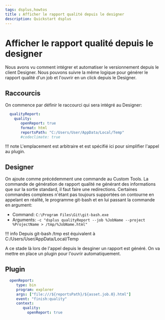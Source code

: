 ```yaml
---
tags: dsplus,howtos
title : Afficher le rapport qualité depuis le designer
description: Quickstart dsplus
---
```


# Afficher le rapport qualité depuis le designer



Nous avons vu comment intégrer et automatiser le versionnement depuis le client Designer. Nous pouvons suivre la même logique pour générer le rapport qualité d'un job et l'ouvrir en un click depuis le Designer.

## Raccourcis

On commence par définir le raccourci qui sera intégré au Designer:
```yaml
  qualityReport:
    quality:
       openReport: true
       format: html
       reportsPath: "C:/Users/User/AppData/Local/Temp"
       #codeclimate: true
```

!!! note
    L'emplacement est arbitraire et est spécifié ici pour simplifier l'appel au plugin.


## Designer

On ajoute comme précédemment une commande au Custom Tools. La commande de génération de rapport qualité ne générant des informations que sur la sortie standard, il faut faire une redirections. Certaines commandes complexes n'étant pas toujours supportées on contourne en appelant en réalité, le programme git-bash et en lui passant la commande en argument:

* Command: `C:\Program Files\Git\git-bash.exe`
* Arguments: `-c "dsplus qualityReport --job %JobName --project %ProjectName > /tmp/%JobName.html"`

!!! info
    Depuis git-bash /tmp est équivalent à C:/Users/User/AppData/Local/Temp


A ce stade là lors de l'appel depuis le desginer un rapport est généré. On va mettre en place un plugin pour l'ouvrir automatiquement.

## Plugin


```yaml
  openReport:
     type: bin
     program: explorer 
     args: ["file:///${reportsPath}/${asset.job.0}.html"]
     event: "finish:quality"
     context: 
        quality:
          openReport: true
```